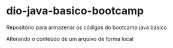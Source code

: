 # dio-java-basico-bootcamp
Repositório para armazenar os códigos  do bootcamp java básico

Alterando o conteúdo de um arquivo de forma local

